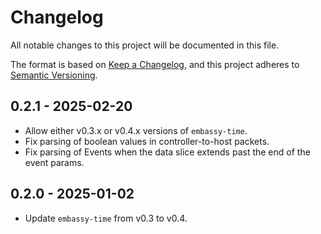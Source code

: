 # Changelog

All notable changes to this project will be documented in this file.

The format is based on [Keep a Changelog](https://keepachangelog.com/en/1.0.0/),
and this project adheres to [Semantic Versioning](https://semver.org/spec/v2.0.0.html).

## 0.2.1 - 2025-02-20

- Allow either v0.3.x or v0.4.x versions of `embassy-time`.
- Fix parsing of boolean values in controller-to-host packets.
- Fix parsing of Events when the data slice extends past the end of the event params.

## 0.2.0 - 2025-01-02

- Update `embassy-time` from v0.3 to v0.4.
